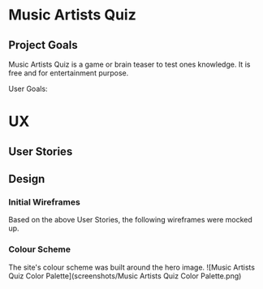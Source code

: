 # Music Artists Quiz
## Project Goals
Music Artists Quiz is a game or brain teaser to test ones knowledge.  It is free and for entertainment purpose.


User Goals:



# UX
## User Stories



## Design
### Initial Wireframes
Based on the above User Stories, the following wireframes were mocked up.



### Colour Scheme

The site's colour scheme was built around the hero image.
![Music Artists Quiz Color Palette](screenshots/Music Artists Quiz Color Palette.png)

